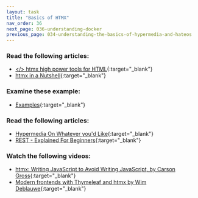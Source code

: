 ```yaml
---
layout: task
title: "Basics of HTMX"
nav_order: 36
next_page: 036-understanding-docker
previous_page: 034-understanding-the-basics-of-hypermedia-and-hateos
---
```

### Read the following articles:
- [</> htmx high power tools for HTML](https://htmx.org){:target="_blank"}
- [htmx in a Nutshell](https://htmx.org/docs/){:target="_blank"}

### Examine these example:
- [Examples](https://htmx.org/examples/){:target="_blank"}

### Read the following articles:
- [Hypermedia On Whatever you'd Like](https://htmx.org/essays/hypermedia-on-whatever-youd-like/){:target="_blank"}
- [REST - Explained For Beginners](https://htmx.org/essays/rest-explained/){:target="_blank"}

### Watch the following videos:
- [htmx: Writing JavaScript to Avoid Writing JavaScript, by Carson Gross](https://www.youtube.com/watch?v=u2rjnLJ1M98){:target="_blank"}
- [Modern frontends with Thymeleaf and htmx by Wim Deblauwe](https://www.youtube.com/watch?v=POK4Zp1oRN8){:target="_blank"}